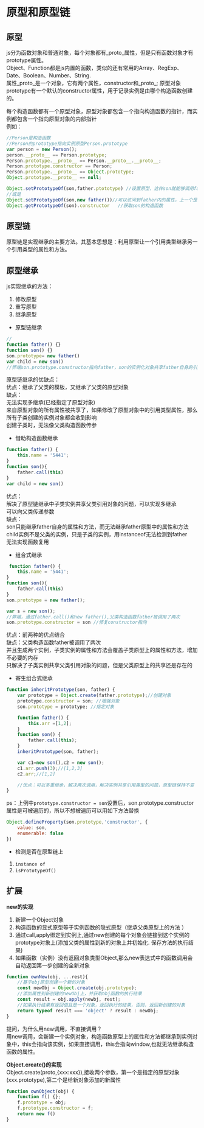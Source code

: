 # 原型和原型链    
## 原型
js分为函数对象和普通对象，每个对象都有_proto_属性，但是只有函数对象才有prototype属性。  
Object、Function都是js内置的函数，类似的还有常用的Array、RegExp、Date、Boolean、Number、String.  
属性_proto_是一个对象，它有两个属性，constructor和_proto_;
原型对象prototype有一个默认的constructor属性，用于记录实例是由哪个构造函数创建的。    


每个构造函数都有一个原型对象，原型对象都包含一个指向构造函数的指针，而实例都包含一个指向原型对象的内部指针  
例如：  
```js
//Person是构造函数
//Person的prototype指向实例原型Person.prototype
var person = new Person();
person.__proto__ == Person.prototype;
Person.prototype.__proto__ == Person.__proto__.__proto__;
Person.prototype.constructor == Person;
Person.prototype.__proto__ == Object.prototype;
Object.prototype.__proto__ == null;

``` 
 
```js
Object.setPrototypeOf(son,father.ptototype) //设置原型，这样son就能够调用fathert的方法了  
//或是
Object.setPrototypeOf(son,new father())//可以访问到father内的属性，上一个是访问father原型的
Object.getPrototypeOf(son).constructor   //获取son的构造函数  

```


## 原型链  
原型链是实现继承的主要方法。其基本思想是：利用原型让一个引用类型继承另一个引用类型的属性和方法。  

## 原型继承
js实现继承的方法：  
1. 修改原型    
2. 重写原型  
3. 继承原型   

* 原型链继承 
```js  
//  
function father() {}
function son() {}
son.prototype= new father()
var child = new son()
//弊端son.prototype.constructor指向father，son的实例化对象共享father自身的引用类型属性

```  
原型链继承的优缺点：  
优点：继承了父类的模板，又继承了父类的原型对象  
缺点：  
    无法实现多继承(已经指定了原型对象)  
    来自原型对象的所有属性被共享了，如果修改了原型对象中的引用类型属性，那么所有子类创建的实例对象都会收到影响  
    创建子类时，无法像父类构造函数传参
  

* 借助构造函数继承  
```js
function father() {
    this.name = '5441';
}
function son(){
    father.call(this)
} 
var child = new son()
```   
优点：  
    解决了原型链继承中子类实例共享父类引用对象的问题，可以实现多继承  
    可以向父类传递参数  
缺点：  
    son只能继承father自身的属性和方法，而无法继承father原型中的属性和方法  
    child实例不是父类的实例，只是子类的实例，用instanceof无法检测到father  
    无法实现函数复用

* 组合式继承
```js  
 function father() {
    this.name = '5441';
}
function son(){
    father.call(this)
}
son.prototype = new father();

var s = new son();
//弊端，通过father.call()和new father(),父类构造函数father被调用了两次
son.prototype.constructor = son //修复constructor指向
```  
优点：前两种的优点结合  
缺点：父类构造函数father被调用了两次  
    并且生成两个实例，子类实例的属性和方法会覆盖子类原型上的属性和方法，增加不必要的内存  
    只解决了子类实例共享父类引用对象的问题，但是父类原型上的共享还是存在的

* 寄生组合式继承  
```js
function inheritPrototype(son, father) {
    var prototype = Object.create(father.prototype);//创建对象
    prototype.constructor = son; //增强对象
    son.prototype = prototype; //指定对象

    function father() {
        this.arr =[1,2];
    }
    function son() {
        father.call(this);
    }
    inheritPrototype(son, father);

    var c1=new son(),c2 = new son();
    c1.arr.push(3);//[1,2,3]
    c2.arr;//[1,2]

    //优点：可以多重继承，解决两次调用，解决实例共享引用类型的问题，原型链保持不变
}
```
ps：上例中`prototype.constructor = son`设置后，son.prototype.constructor属性是可被遍历的，所以不想被遍历可以用如下方法替换  
```js
Object.defineProperty(son.prototype,'constructor', {
    value: son,
    enumerable: false
})
```    
* 检测是否在原型链上  
1. `instance of`  
2. `isPrototypeOf()`


## 扩展
**new的实现**  
1. 新建一个Object对象  
2. 构造函数的显式原型等于实例函数的隐式原型（继承父类原型上的方法 ）  
3. 通过call,apply绑定到实例上,通过new创建的每个对象会链接到这个实例的prototype对象上(添加父类的属性到新的对象上并初始化. 保存方法的执行结果)  
4. 如果函数（实例）没有返回对象类型Object,那么new表达式中的函数调用会自动返回第一步创建的全新对象  

```js
function ownNew(obj, ...rest){
    //基于obj原型创建一个新的对象
    const newObj = Object.create(obj.prototype);
    //添加属性到新创建的newObj上，并获取obj函数的执行结果
    const result = obj.apply(newbj, rest);
    //如果执行结果有返回值且是一个对象，返回执行的结果，否则，返回新创建的对象
    return typeof result === 'object' ? result : newObj;
}
```
提问，为什么用new调用，不直接调用？  
用new调用，会新建一个实例对象，构造函数原型上的属性和方法都继承到实例对象中，this会指向该实例，如果直接调用，this会指向window,也就无法继承构造函数的属性。  

**Object.create()的实现**  
Object.create(proto,{xxx:xxx}),接收两个参数，第一个是指定的原型对象(xxx.prototype),第二个是给新对象添加的新属性
```js
function ownObject(obj) {
    function f() {};
    f.prototype = obj;
    f.prototype.constructor = f;
    return new f()
}
```
